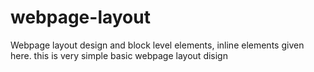 # webpage-layout
Webpage layout design and block level elements, inline elements given here. this is very simple basic  webpage layout disign
